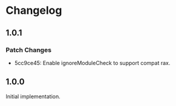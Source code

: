 # Changelog

## 1.0.1

### Patch Changes

- 5cc9ce45: Enable ignoreModuleCheck to support compat rax.

## 1.0.0

Initial implementation.
